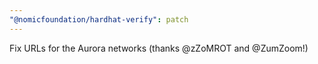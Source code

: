 ```yaml
---
"@nomicfoundation/hardhat-verify": patch
---
```


Fix URLs for the Aurora networks (thanks @zZoMROT and @ZumZoom!)
